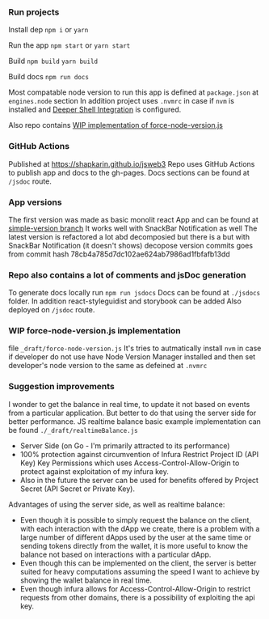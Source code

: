 ### Run projects
Install dep
`npm i`
or 
`yarn`

Run the app
`npm start`
or
`yarn start`

Build
`npm build`
`yarn build`

Build docs
`npm run docs`

Most compatable node version to run this app is defined at `package.json` at `engines.node` section
In addition project uses `.nvmrc` in case if `nvm` is installed and [Deeper Shell Integration](https://github.com/nvm-sh/nvm?tab=readme-ov-file#deeper-shell-integration) is configured.

Also repo contains [WIP implementation of force-node-version.js](#wip-force-node-version.js-implementation)

### GitHub Actions
Published at https://shapkarin.github.io/jsweb3
Repo uses GitHub Actions to publish app and docs to the gh-pages.
Docs sections can be found at `/jsdoc` route.

### App versions
The first version was made as basic monolit react App 
and can be found at [simple-version branch](https://github.com/shapkarin/jsweb3/tree/simple-version)
It works well with SnackBar Notification as well
The latest version is refactored a lot abd decomposied but there is a but with SnackBar Notification (it doesn't shows)
decopose version commits goes from commit hash 78cb4a785d7dc102ae624ab7986ad1fbfafb13dd

### Repo also contains a lot of comments and jsDoc generation
To generate docs locally run `npm run jsdocs`
Docs can be found at `./jsdocs` folder.
In addition react-styleguidist and storybook can be added 
Also deployed on `/jsdoc` route.

### WIP force-node-version.js implementation
file `_draft/force-node-version.js`
It's tries to autmatically install `nvm` in case if developer do not use have Node Version Manager installed
and then set developer's node version to the same as defeined at `.nvmrc`

### Suggestion improvements
I wonder to get the balance in real time, to update it not based on events from a particular application.
But better to do that using the server side for better performance.
JS realtime balance basic example implementation can be found `./_draft/realtimeBalance.js`

- Server Side (on Go - I'm primarily attracted to its performance) 
- 100% protection against circumvention of Infura Restrict Project ID (API Key) Key Permissions which uses Access-Control-Allow-Origin to protect against exploitation of my infura key.
- Also in the future the server can be used for benefits offered by Project Secret (API Secret or Private Key).

Advantages of using the server side, as well as realtime balance:
- Even though it is possible to simply request the balance on the client, with each interaction with the dApp we create, there is a problem with a large number of different dApps used by the user at the same time or sending tokens directly from the wallet, it is more useful to know the balance not based on interactions with a particular dApp. 
- Even though this can be implemented on the client, the server is better suited for heavy computations assuming the speed I want to achieve by showing the wallet balance in real time. 
- Even though infura allows for Access-Control-Allow-Origin to restrict requests from other domains, there is a possibility of exploiting the api key.
